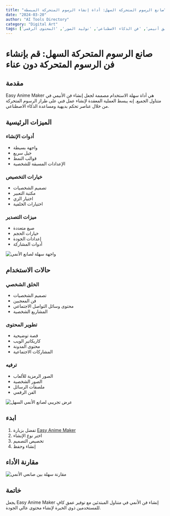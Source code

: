 ```yaml
---
title: "صانع الرسوم المتحركة السهل: أداة إنشاء الرسوم المتحركة المبسطة"
date: "2024-03-20"
author: "AI Tools Directory"
category: "Digital Art"
tags: ['خلق أنيمي', 'فن الذكاء الاصطناعي', 'توليد الصور', 'المحتوى الرقمي']
---
```

# صانع الرسوم المتحركة السهل: قم بإنشاء فن الرسوم المتحركة دون عناء

## مقدمة

Easy Anime Maker هي أداة سهلة الاستخدام مصممة لجعل إنشاء فن الأنيمي في متناول الجميع. إنه يبسط العملية المعقدة لإنشاء عمل فني على طراز الرسوم المتحركة من خلال عناصر تحكم بديهية ومساعدة الذكاء الاصطناعي.

## الميزات الرئيسية

### أدوات الإنشاء
- واجهة بسيطة
- جيل سريع
- قوالب النمط
- الإعدادات المسبقة للشخصية

### خيارات التخصيص
- تصميم الشخصيات
- مكتبة التعبير
- اختيار الزي
- اختيارات الخلفية

### ميزات التصدير
- صيغ متعددة
- خيارات الحجم
- إعدادات الجودة
- أدوات المشاركة

![واجهة سهلة لصانع الأنمي](/imgs/easy-anime-maker/interface.jpg)

## حالات الاستخدام

### الخلق الشخصي
- تصميم الشخصيات
- فن المعجبين
- محتوى وسائل التواصل الاجتماعي
- المشاريع الشخصية

### تطوير المحتوى
- قصة توضيحية
- كاريكاتير الويب
- محتوى المدونة
- المشاركات الاجتماعية

### ترفيه
- الصور الرمزية للألعاب
- الصور الشخصية
- ملصقات الرسائل
- الفن الرقمي

![عرض تجريبي لصانع الأنمي السهل](/imgs/easy-anime-maker/demo.jpg)

## ابدء

1. تفضل بزيارة [Easy Anime Maker](https://easy-anime-maker.com)
2. اختر نوع الإنشاء
3. تخصيص التصميم
4. إنشاء وحفظ

## مقارنة الأداء

![مقارنة سهلة بين صانعي الأنمي](/imgs/easy-anime-maker/comparison.jpg)

## خاتمة

يجعل Easy Anime Maker إنشاء فن الأنمي في متناول المبتدئين مع توفير عمق كافٍ للمستخدمين ذوي الخبرة لإنشاء محتوى عالي الجودة.
